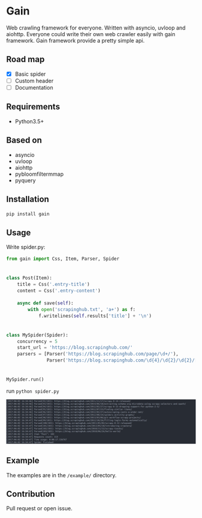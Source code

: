 # Gain

Web crawling framework for everyone. Written with asyncio, uvloop and aiohttp.
Everyone could write their own web crawler easily with gain framework. Gain framework provide a pretty simple api.

## Road map

- [x] Basic spider 
- [ ] Custom header
- [ ] Documentation 

## Requirements

- Python3.5+

## Based on

- asyncio
- uvloop
- aiohttp
- pybloomfiltermmap
- pyquery

## Installation

`pip install gain`

## Usage

Write spider.py:

```python
from gain import Css, Item, Parser, Spider


class Post(Item):
    title = Css('.entry-title')
    content = Css('.entry-content')

    async def save(self):
        with open('scrapinghub.txt', 'a+') as f:
            f.writelines(self.results['title'] + '\n')


class MySpider(Spider):
    concurrency = 5
    start_url = 'https://blog.scrapinghub.com/'
    parsers = [Parser('https://blog.scrapinghub.com/page/\d+/'),
               Parser('https://blog.scrapinghub.com/\d{4}/\d{2}/\d{2}/[a-z0-9\-]+/', Post)]


MySpider.run()
```
run `python spider.py`

![](img/sample.png)

## Example

The examples are in the `/example/` directory.

## Contribution

Pull request or open issue.